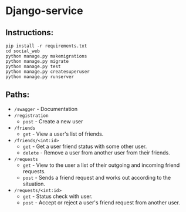 # Django-service  
## Instructions:  
```pip install -r requirements.txt```  
```cd social_web```  
```python manage.py makemigrations```  
```python manage.py migrate```  
```python manage.py test```  
```python manage.py createsuperuser```  
```python manage.py runserver```

## Paths:
- `/swagger` - Documentation  
- `/registration` 
  - `post` - Create a new user  
- `/friends`   
  - `get` - View a user's list of friends.  
- `/friends/<int:id>`
  - `get` - Get a user friend status with some other user.  
  - `delete` - Remove a user from another user from their friends.  
- `/requests` 
  - `get` - View to the user a list of their outgoing and incoming friend requests.  
  - `post` - Sends a friend request and works out according to the situation.  
- `/requests/<int:id>`
  - `get` - Status check with user.   
  - `post` - Accept or reject a user's friend request from another user.  